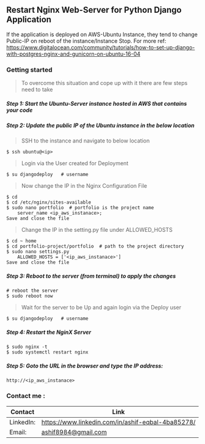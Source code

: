 ## Restart Nginx Web-Server for Python Django Application
If the application is deployed on AWS-Ubuntu Instance, they tend to change Public-IP on reboot of the instance/Instance Stop.
For more ref: https://www.digitalocean.com/community/tutorials/how-to-set-up-django-with-postgres-nginx-and-gunicorn-on-ubuntu-16-04

### Getting started

> To overcome this situation and cope up with it there are few steps need to take

##### Step 1: Start the Ubuntu-Server instance hosted in AWS that contains your code

##### Step 2: Update the public IP of the Ubuntu instance in the below location
>SSH to the instance and navigate to below location
```
$ ssh ubuntu@<ip>
```
>Login via the User created for Deployment
```
$ su djangodeploy   # username
```
> Now change the IP in the Nginx Configuration File
```
$ cd 
$ cd /etc/nginx/sites-available
$ sudo nano portfolio  # portfolio is the project name
    server_name <ip_aws_instanace>;
Save and close the file
```
> Change the IP in the setting.py file under ALLOWED_HOSTS
```
$ cd ~ home
$ cd portfolio-project/portfolio  # path to the project directory
$ sudo nano settings.py 
    ALLOWED_HOSTS = ['<ip_aws_instanace>']
Save and close the file
```
##### Step 3: Reboot to the server (from terminal) to apply the changes
``` 
# reboot the server
$ sudo reboot now
```
> Wait for the server to be Up and again login via the Deploy user
```
$ su djangodeploy   # username
```

##### Step 4: Restart the NginX Server
```
$ sudo nginx -t 
$ sudo systemctl restart nginx
```

##### Step 5: Goto the URL in the browser and type the IP address:

```
http://<ip_aws_instanace>
```
### Contact me :

Contact | Link
------------- | -------------
LinkedIn:  |https://www.linkedin.com/in/ashif-eqbal-4ba85278/
Email:  | ashif8984@gmail.com
